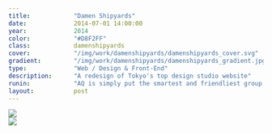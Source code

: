 ```yaml
---
title:            "Damen Shipyards"
date:             2014-07-01 14:00:00
year:             2014
color:            "#D8F2FF"
class:            damenshipyards
cover:            "/img/work/damenshipyards/damenshipyards_cover.svg"
gradient:         "/img/work/damenshipyards/damenshipyards_gradient.jpg"
type:             "Web / Design & Front-End"
description:      "A redesign of Tokyo's top design studio website"
runin:            "AQ is simply put the smartest and friendliest group of international designers you'll ever find in Tokyo. Their portfolio covers the whole spectrum of design activities from User Research to Product Design.<br/><br/>During the 4 years I spent with that team, I was involved in redesigning and recoding some of the key pages of their website. I had a great time especially working with the amazingly talented <a class='hint' href='https://www.instagram.com/tatsushi_eto/'>Tatsushi Eto</a> who made beautiful illustration work for us."
layout:           post
---
```


<div class="post-content-grid">
  <div class="post-content-column column-2">
    <img class="post-content-screen desktop" src="{{ site.baseurl }}/img/work/aq/aq-research-desktop.png" />
  </div>
  <div class="post-content-column column-3">
    <img class="post-content-screen iphone" src="{{ site.baseurl }}/img/work/aq/aq-work-mobile.png" />
  </div>
</div>
